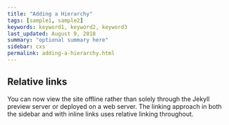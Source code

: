 ```yaml
---
title: "Adding a Hierarchy"
tags: [sample1, sample2]
keywords: keyword1, keyword2, keyword3
last_updated: August 9, 2018
summary: "optional summary here"
sidebar: cxs
permalink: adding-a-hierarchy.html
---
```

## Relative links

You can now view the site offline rather than solely through the Jekyll preview server or deployed on a web server. The linking approach in both the sidebar and with inline links uses relative linking throughout.
